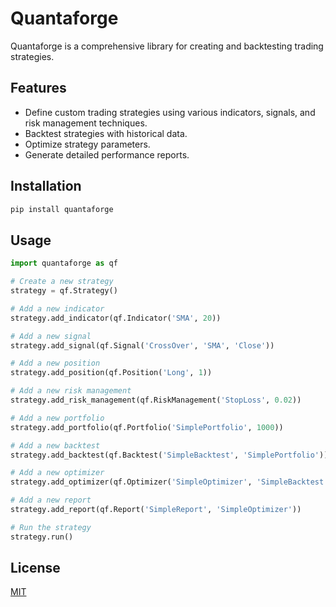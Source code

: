 # Quantaforge

Quantaforge is a comprehensive library for creating and backtesting trading strategies.

## Features

- Define custom trading strategies using various indicators, signals, and risk management techniques.
- Backtest strategies with historical data.
- Optimize strategy parameters.
- Generate detailed performance reports.

## Installation
```bash
pip install quantaforge
```

## Usage
```python
import quantaforge as qf

# Create a new strategy
strategy = qf.Strategy()

# Add a new indicator
strategy.add_indicator(qf.Indicator('SMA', 20))

# Add a new signal
strategy.add_signal(qf.Signal('CrossOver', 'SMA', 'Close'))

# Add a new position
strategy.add_position(qf.Position('Long', 1))

# Add a new risk management
strategy.add_risk_management(qf.RiskManagement('StopLoss', 0.02))

# Add a new portfolio
strategy.add_portfolio(qf.Portfolio('SimplePortfolio', 1000))

# Add a new backtest
strategy.add_backtest(qf.Backtest('SimpleBacktest', 'SimplePortfolio'))

# Add a new optimizer
strategy.add_optimizer(qf.Optimizer('SimpleOptimizer', 'SimpleBacktest'))

# Add a new report
strategy.add_report(qf.Report('SimpleReport', 'SimpleOptimizer'))

# Run the strategy
strategy.run()
```

## License
[MIT](https://choosealicense.com/licenses/mit/)
```
